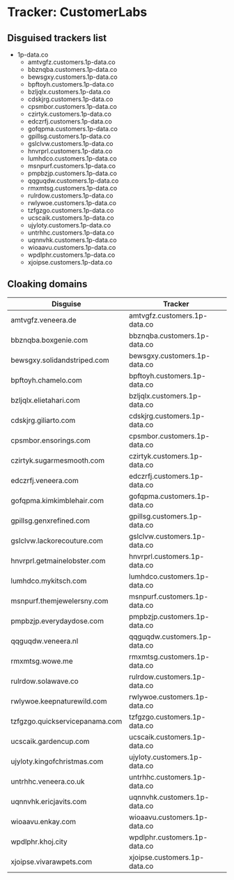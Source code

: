 # Tracker: CustomerLabs

## Disguised trackers list

* 1p-data.co
    * amtvgfz.customers.1p-data.co
    * bbznqba.customers.1p-data.co
    * bewsgxy.customers.1p-data.co
    * bpftoyh.customers.1p-data.co
    * bzljqlx.customers.1p-data.co
    * cdskjrg.customers.1p-data.co
    * cpsmbor.customers.1p-data.co
    * czirtyk.customers.1p-data.co
    * edczrfj.customers.1p-data.co
    * gofqpma.customers.1p-data.co
    * gpillsg.customers.1p-data.co
    * gslclvw.customers.1p-data.co
    * hnvrprl.customers.1p-data.co
    * lumhdco.customers.1p-data.co
    * msnpurf.customers.1p-data.co
    * pmpbzjp.customers.1p-data.co
    * qqguqdw.customers.1p-data.co
    * rmxmtsg.customers.1p-data.co
    * rulrdow.customers.1p-data.co
    * rwlywoe.customers.1p-data.co
    * tzfgzgo.customers.1p-data.co
    * ucscaik.customers.1p-data.co
    * ujyloty.customers.1p-data.co
    * untrhhc.customers.1p-data.co
    * uqnnvhk.customers.1p-data.co
    * wioaavu.customers.1p-data.co
    * wpdlphr.customers.1p-data.co
    * xjoipse.customers.1p-data.co

## Cloaking domains

| Disguise | Tracker |
| ---- | ---- |
| amtvgfz.veneera.de | amtvgfz.customers.1p-data.co |
| bbznqba.boxgenie.com | bbznqba.customers.1p-data.co |
| bewsgxy.solidandstriped.com | bewsgxy.customers.1p-data.co |
| bpftoyh.chamelo.com | bpftoyh.customers.1p-data.co |
| bzljqlx.elietahari.com | bzljqlx.customers.1p-data.co |
| cdskjrg.giliarto.com | cdskjrg.customers.1p-data.co |
| cpsmbor.ensorings.com | cpsmbor.customers.1p-data.co |
| czirtyk.sugarmesmooth.com | czirtyk.customers.1p-data.co |
| edczrfj.veneera.com | edczrfj.customers.1p-data.co |
| gofqpma.kimkimblehair.com | gofqpma.customers.1p-data.co |
| gpillsg.genxrefined.com | gpillsg.customers.1p-data.co |
| gslclvw.lackorecouture.com | gslclvw.customers.1p-data.co |
| hnvrprl.getmainelobster.com | hnvrprl.customers.1p-data.co |
| lumhdco.mykitsch.com | lumhdco.customers.1p-data.co |
| msnpurf.themjewelersny.com | msnpurf.customers.1p-data.co |
| pmpbzjp.everydaydose.com | pmpbzjp.customers.1p-data.co |
| qqguqdw.veneera.nl | qqguqdw.customers.1p-data.co |
| rmxmtsg.wowe.me | rmxmtsg.customers.1p-data.co |
| rulrdow.solawave.co | rulrdow.customers.1p-data.co |
| rwlywoe.keepnaturewild.com | rwlywoe.customers.1p-data.co |
| tzfgzgo.quickservicepanama.com | tzfgzgo.customers.1p-data.co |
| ucscaik.gardencup.com | ucscaik.customers.1p-data.co |
| ujyloty.kingofchristmas.com | ujyloty.customers.1p-data.co |
| untrhhc.veneera.co.uk | untrhhc.customers.1p-data.co |
| uqnnvhk.ericjavits.com | uqnnvhk.customers.1p-data.co |
| wioaavu.enkay.com | wioaavu.customers.1p-data.co |
| wpdlphr.khoj.city | wpdlphr.customers.1p-data.co |
| xjoipse.vivarawpets.com | xjoipse.customers.1p-data.co |